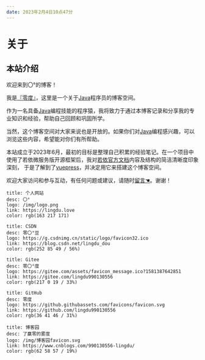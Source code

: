 ```yaml
---
date: 2023年2月4日10点47分
---
```

# 关于

## 本站介绍

欢迎来到〇°的博客！  

我是[『零度』](./lingdu.md)，这里是一个关于[Java](../../Java周边/基础/java/1知识架构.md)程序员的博客空间。  

作为一名具备[Java](../../Java周边/基础/java/1知识架构.md)编程技能的程序猿，我将致力于通过本博客记录和分享我的专业知识和经验，帮助自己回顾和巩固所学。

当然，这个博客空间对大家来说也是开放的。如果你们对[Java](../../Java周边/基础/java/1知识架构.md)编程感兴趣，可以浏览这些内容，希望能对你们有所帮助。

本站成立于2023年6月，最初的目标是整理自己积累的经验笔记。在一个项目中使用了若依微服务版开源框架后，我对[若依官方文档](http://doc.ruoyi.vip/)内容及结构的简洁清晰度印象深刻，
于是了解到了[vuepress](https://v2.vuepress.vuejs.org/zh/)，并决定用它来搭建这个博客空间。

欢迎大家访问和参与互动，有任何问题或建议，请随时[留言☚](../../友链/留言板)。谢谢！





```card
title: 个人网站
desc: 〇°
logo: /img/logo.png
link: https://lingdu.love
color: rgb(163 217 171)
```
```card
title: CSDN
desc: 零〇°豆
logo: https://g.csdnimg.cn/static/logo/favicon32.ico
link: https://blog.csdn.net/lingdu_dou
color: rgb(252 85 49 / 56%)
```
```card
title: Gitee
desc: 零〇°度
logo: https://gitee.com/assets/favicon_message.ico?1581387642851
link: https://gitee.com/lingdu990130556
color: rgb(217 0 19 / 33%)
```
```card
title: GitHub
desc: 零度
logo: https://github.githubassets.com/favicons/favicon.svg
link: https://github.com/lingdu990130556
color: rgb(36 41 46 / 31%)
```
```card
title: 博客园
desc: 了赢零的雾度
logo: /img/博客园favicon.svg
link: https://www.cnblogs.com/990130556-lingdu/
color: rgb(62 58 57 / 19%)
```

